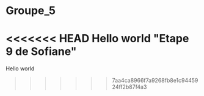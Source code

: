 # Groupe_5
<<<<<<< HEAD
Hello world
"Etape 9 de Sofiane"
=======
Hello world
>>>>>>> 7aa4ca8966f7a9268fb8e1c9445924ff2b87f4a3
